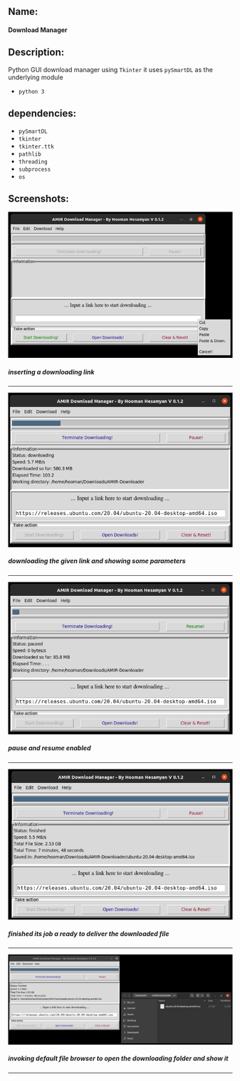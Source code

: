 ## Name:
#### Download Manager

  


## Description:
Python GUI download manager using `Tkinter`
it uses `pySmartDL` as the underlying module 


* `python 3`

## dependencies:
* `pySmartDL`
* `tkinter`
* `tkinter.ttk`
* `pathlib`
* `threading`
* `subprocess`
* `os`
    

## Screenshots:

![Idle](https://github.com/hooman734/Download-Manager/blob/master/screenshots/right_click.png)
##### inserting a downloading link
----------------
![Idle](https://github.com/hooman734/Download-Manager/blob/master/screenshots/operation.png)
##### downloading the given link and showing some parameters
----------------
![Idle](https://github.com/hooman734/Download-Manager/blob/master/screenshots/paused.png)
##### pause and resume enabled
----------------
![Idle](https://github.com/hooman734/Download-Manager/blob/master/screenshots/done.png)
##### finished its job a ready to deliver the downloaded file
----------------
![Idle](https://github.com/hooman734/Download-Manager/blob/master/screenshots/show_file.png)
##### invoking default file browser to open the downloading folder and show it
----------------
